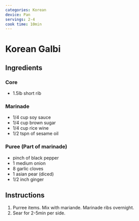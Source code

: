 ```yaml
---
categories: Korean
device: Pan
servings: 2-4
cook time: 10min
---
```


# Korean Galbi

## Ingredients

### Core

- 1.5lb short rib

### Marinade

- 1/4 cup soy sauce
- 1/4 cup brown sugar
- 1/4 cup rice wine
- 1/2 tspn of sesame oil

### Puree (Part of marinade)

- pinch of black pepper
- 1 medium onion
- 8 garlic cloves
- 1 asian pear (diced)
- 1/2 inch ginger

## Instructions

1. Purree items. Mix with mariande. Marinade ribs overnight.
2. Sear for 2-5min per side.
